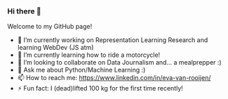 ### Hi there 👋

Welcome to my GitHub page! 

- 🔭 I’m currently working on Representation Learning Research and learning WebDev (JS atm)
- 🌱 I’m currently learning how to ride a motorcycle!
- 👯 I’m looking to collaborate on Data Journalism and... a mealprepper :)
- 💬 Ask me about Python/Machine Learning :)
- 📫 How to reach me: https://www.linkedin.com/in/eva-van-rooijen/
- ⚡ Fun fact: I (dead)lifted 100 kg for the first time recently!

<!--
**evavanrooijen/evavanrooijen** is a ✨ _special_ ✨ repository because its `README.md` (this file) appears on your GitHub profile.

Here are some ideas to get you started:

- 🔭 I’m currently working on ...
- 🌱 I’m currently learning ...
- 👯 I’m looking to collaborate on ...
- 🤔 I’m looking for help with ...
- 💬 Ask me about ...
- 📫 How to reach me: ...
- 😄 Pronouns: ...
- ⚡ Fun fact: ...
-->
